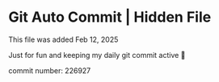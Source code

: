 # Git Auto Commit | Hidden File

This file was added Feb 12, 2025

Just for fun and keeping my daily git commit active 🤪

commit number: 226927
